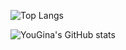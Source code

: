 ![Top Langs](https://github-readme-stats.vercel.app/api/top-langs/?username=YouGina&layout=compact&theme=github_dark&hide=javascript,css,tsql,html,scss,makefile,dockerfile)

![YouGina's GitHub stats](https://github-readme-stats.vercel.app/api?username=YouGina&show_icons=true&theme=github_dark)